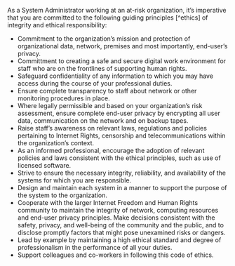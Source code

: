 
As a System Administrator working at an at-risk organization, it’s imperative that you are committed to the following guiding principles [^ethics] of integrity and ethical responsibility:

- Commitment to the organization’s mission and protection of organizational data, network, premises and most importantly, end-user’s privacy.
- Committment to creating a safe and secure digital work environment for staff who are on the frontlines of supporting human rights.
- Safeguard confidentiality of any information to which you may have access during the course of your professional duties.
- Ensure complete transparency to staff about network or other monitoring procedures in place.
- Where legally permissible and based on your organization’s risk assessment, ensure complete end-user privacy by encrypting all user data, communication on the network and on backup tapes.
- Raise staff’s awareness on relevant laws, regulations and policies pertaining to Internet Rights, censorship and telecommunications within the organization’s context.
- As an informed professional, encourage the adoption of relevant policies and laws consistent with the ethical principles, such as use of licensed software.
- Strive to ensure the necessary integrity, reliability, and availability of the systems for which you are responsible.
- Design and maintain each system in a manner to support the purpose of the system to the organization.
- Cooperate with the larger Internet Freedom and Human Rights community to maintain the integrity of network, computing resources and end-user privacy principles. Make decisions consistent with the safety, privacy, and well-being of the community and the public, and to disclose promptly factors that might pose unexamined risks or dangers.
- Lead by example by maintaining a high ethical standard and degree of professionalism in the performance of all your duties.
- Support colleagues and co-workers in following this code of ethics.
